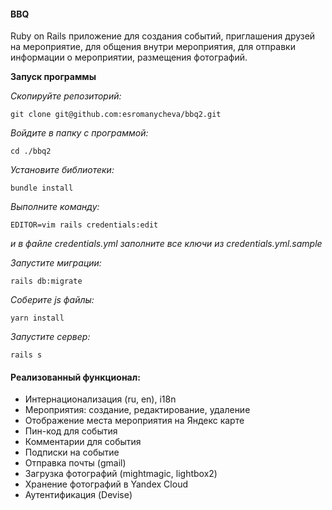 #### BBQ 
Ruby on Rails приложение для создания событий, приглашения друзей на мероприятие, для общения внутри мероприятия, для отправки информации о мероприятии, размещения фотографий.

**Запуск программы**

*Скопируйте репозиторий:*
```
git clone git@github.com:esromanycheva/bbq2.git
```

*Войдите в папку с программой:*
```
cd ./bbq2
```

*Установите библиотеки:*
```
bundle install
```

*Выполните команду:* 
```
EDITOR=vim rails credentials:edit
```
*и в файле credentials.yml заполните все ключи из credentials.yml.sample*

 
*Запустите миграции:*
```
rails db:migrate
```

*Соберите js файлы:*
```
yarn install
```

*Запустите сервер:*
```
rails s
```

#### Реализованный функционал:
- Интернационализация (ru, en), i18n
- Мероприятия: создание, редактирование, удаление
- Отображение места мероприятия на Яндекс карте
- Пин-код для события
- Комментарии для события
- Подписки на событие
- Отправка почты (gmail)
- Загрузка фотографий (mightmagic, lightbox2)
- Хранение фотографий в Yandex Cloud
- Аутентификация (Devise)
